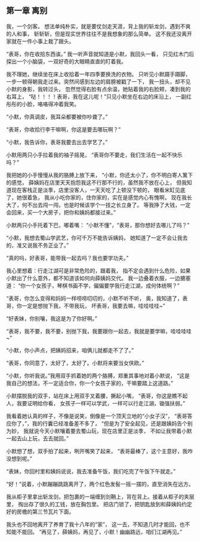 ## 第一章 离别
我，一个剑客。
想法单纯朴实，就是要仗剑走天涯，背上我的斩龙剑，遇到不爽的人和事，
斩斩斩，但是现实世界往往不是我想象的那么简单。
这不我还没离开家就在一件小事上栽了跟头。

“表哥，你在收拾东西诶。”
我一听声音就知道是小默，我回头一看，
只见红木门后探出一个小脑袋，一双好奇的大眼睛直直的盯着我。

我不理她，继续坐在床上收拾着一年四季要换洗的衣物。
只听见小默蹑手蹑脚，一步一顿得朝我走过来。突然间感到左边的肩膀被戳了一下，
我一扭头，却不见小默的身影，我转过头，
忽然觉得右脸有点余温，她贴着我的右脸颊，凑到我的右耳上，
“哒！！！！表哥，我在这儿呢！”只见小默坐在右边的床沿上，
一副红彤彤的小脸，咯咯得冲着我笑。

“小默，你真调皮，我耳朵都要被你吵聋了。”

“表哥，你收拾行李干嘛啊，你这是要去哪玩啊？”

“小默，我告诉你，表哥我要去出去学艺了。”

小默用两只小手拉着我的袖子摇晃，
“表哥你不要走，我们生活在一起不快乐吗？”

我把她的小手慢慢从我的胳膊上放下来，
“小默，你还太小了，你不明白寄人篱下的感觉，
薛姨妈在店里天天抱怨我这不行那不行的，虽然我不放在心上，
但我知道现在客栈正是淡季，店里没客人，一天天吃了上顿没下顿的，
眼看米缸见底了，她很着急，
我从小吃你家的，住你家的，实在是感觉内心有愧啊，
现在我长大了，何不出去闯一闯，也是时候该学个一技之长立身了。
等我挣了大钱，一定会回来，买一个大房子，把你和姨妈都接过来。”

小默两只小手托着下巴，嘟着嘴：
“小默不懂”，“表哥，那你想好去哪儿了吗？”

“小默，我想去蜀山学武艺，你可千万不能告诉姨妈，
她知道了一定不会让我去的，准又说我不务正业了。”

“真的吗，好表哥，能带我一起去吗？我也要学功夫。”

我心里想着：行走江湖可是非常危险的，跟着我，
指不定会遇到什么危险，如果小默出了什么意外，都不知道该如何向薛姨妈交代。
我一边叠着衣服，一边搪塞道：
“你一个女孩子，琴棋书画不学，偏偏要学我行走江湖，成何体统啊？”

“表哥，你怎么变得和妈妈一样唠唠叨叨的，小默不听不听，
奥，我知道了，表哥，你一定是想抛下我，不带我玩，
坏表哥，我要去嘛，哇哇哇哇~”

“好表妹，你别嚷，我这是为了你好啊。”

“表哥，我不要，我不要，别抛下我，我要跟你一起去，我就是要学嘛，哇哇哇哇~”

“小默，你小声点，把姨妈招来，咱俩儿就都走不了了。”

“表哥，你同意了，太好了，太好了。小默将来要当女侠欧。”

“小默，你听我说。”我用双手抓着她的两个胳膊，郑重其事地对着小默说，
“这是我自己的想法，不一定适合你，你一个女孩子家的，干嘛要踏上这道路。”

小默摆脱我的双手，站在床上用双手叉着腰，撅起小嘴，
“表哥，你这是瞧不起人，我要证明给你看，
女孩子一样可以学武，一样可以行走江湖，锄强扶弱。”

我看着她认真的样子，不像是说笑，倒像是一个顶天立地的“小女子汉”，
“表哥答应你了，”，我的行囊已经准备差不多了，
“但是为了安全起见，还是跟姨妈告个别为妙，
我就说今天小默嚷着要去蜀山玩，现在店里正是淡季，
不如让我带着小默一起去山上玩，去去就回。”

小默想了想，双手拍了起来，咧开嘴笑了起来，
“表哥最棒了，这个主意好，我咋没想到呢。”

“表妹，你回村里和姨妈说说，我去准备午饭，我们吃完了午饭下午就走。”

“好！”说着，小默蹦蹦跳跳离开了，两个红色发髻一摇一摆的，直至消失在远方。

我从柜子里拿出斩龙剑，把包裹的一端缠到剑鞘上，背在背上。接着从柜子的夹层里，
掏出存了很久的工钱，放在胸包里。
把店门锁了，把钥匙放到和薛姨妈约定好的房檐的第三节瓦片下面。

我头也不回地离开了养育了我十八年的“家”，
这一去，不知道几时才能回，也不知能不能回。
“再见了，薛姨妈，再见了，小默！幽幽路远，咱们江湖再见。”
